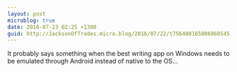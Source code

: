 ```yaml
---
layout: post
microblog: true
date: 2016-07-23 02:25 +1300
guid: http://JacksonOfTrades.micro.blog/2016/07/22/t756480165086060545.html
---
```

It probably says something when the best writing app on Windows needs to be emulated through Android instead of native to the OS...
